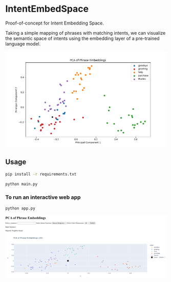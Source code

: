 # IntentEmbedSpace

Proof-of-concept for Intent Embedding Space.

Taking a simple mapping of phrases with matching intents, we can visualize the semantic space of intents using the embedding layer of a pre-trained language model.

![Intent Embedding Space](docs/pca_clusters.png)

## Usage

```bash
pip install -r requirements.txt
```

```bash
python main.py
```

### To run an interactive web app

```bash
python app.py
```

![Web App](docs/web-app.png)
